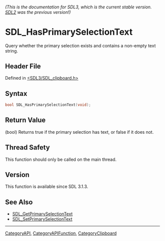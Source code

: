 ###### (This is the documentation for SDL3, which is the current stable version. [SDL2](https://wiki.libsdl.org/SDL2/) was the previous version!)
# SDL_HasPrimarySelectionText

Query whether the primary selection exists and contains a non-empty text string.

## Header File

Defined in [<SDL3/SDL_clipboard.h>](https://github.com/libsdl-org/SDL/blob/main/include/SDL3/SDL_clipboard.h)

## Syntax

```c
bool SDL_HasPrimarySelectionText(void);
```

## Return Value

(bool) Returns true if the primary selection has text, or false if it does
not.

## Thread Safety

This function should only be called on the main thread.

## Version

This function is available since SDL 3.1.3.

## See Also

- [SDL_GetPrimarySelectionText](SDL_GetPrimarySelectionText)
- [SDL_SetPrimarySelectionText](SDL_SetPrimarySelectionText)

----
[CategoryAPI](CategoryAPI), [CategoryAPIFunction](CategoryAPIFunction), [CategoryClipboard](CategoryClipboard)

